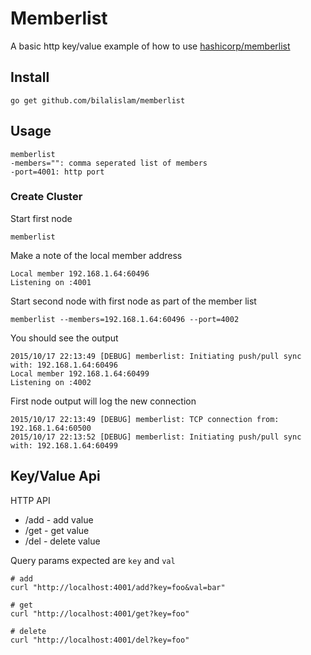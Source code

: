 # Memberlist

A basic http key/value example of how to use [hashicorp/memberlist](https://github.com/hashicorp/memberlist)

## Install

```shell
go get github.com/bilalislam/memberlist
```

## Usage

```shell
memberlist
-members="": comma seperated list of members
-port=4001: http port
```

### Create Cluster

Start first node
```shell
memberlist
```

Make a note of the local member address
```
Local member 192.168.1.64:60496
Listening on :4001
```

Start second node with first node as part of the member list
```shell
memberlist --members=192.168.1.64:60496 --port=4002
```

You should see the output
```
2015/10/17 22:13:49 [DEBUG] memberlist: Initiating push/pull sync with: 192.168.1.64:60496
Local member 192.168.1.64:60499
Listening on :4002
```

First node output will log the new connection
```shell
2015/10/17 22:13:49 [DEBUG] memberlist: TCP connection from: 192.168.1.64:60500
2015/10/17 22:13:52 [DEBUG] memberlist: Initiating push/pull sync with: 192.168.1.64:60499
```

## Key/Value Api

HTTP API
- /add - add value
- /get - get value
- /del - delete value

Query params expected are `key` and `val`

```shell
# add
curl "http://localhost:4001/add?key=foo&val=bar"

# get
curl "http://localhost:4001/get?key=foo"

# delete
curl "http://localhost:4001/del?key=foo"
```
